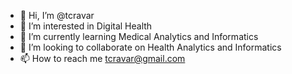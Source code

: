 - 👋 Hi, I’m @tcravar
- 👀 I’m interested in Digital Health
- 🌱 I’m currently learning Medical Analytics and Informatics 
- 💞️ I’m looking to collaborate on Health Analytics and Informatics 
- 📫 How to reach me tcravar@gmail.com 

<!---
tcravar/tcravar is a ✨ special ✨ repository because its `README.md` (this file) appears on your GitHub profile.
You can click the Preview link to take a look at your changes.
--->
